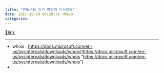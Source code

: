 ```yaml
---
title: "윈도우용 추가 명령어 다운로드"
date: 2017-10-10 09:28:36 +0900
categories: 
---
```

[🔗link](http://www.mins01.com/mh/tech/read/1115)
***


- whois : [https://docs.microsoft.com/en-us/sysinternals/downloads/whois](https://docs.microsoft.com/en-us/sysinternals/downloads/whois "https://docs.microsoft.com/en-us/sysinternals/downloads/whois")
-   



